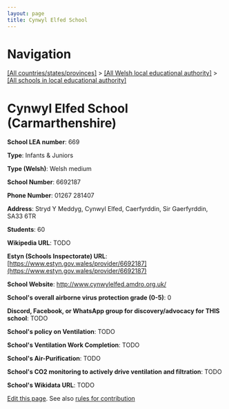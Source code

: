```yaml
---
layout: page
title: Cynwyl Elfed School
---
```

# Navigation

[[All countries/states/provinces]](../../..) > [[All Welsh local educational authority]](../..) > [[All schools in local educational authority]](..)

# Cynwyl Elfed School (Carmarthenshire)

**School LEA number**: 669

**Type**: Infants & Juniors

**Type (Welsh)**: Welsh medium

**School Number**: 6692187

**Phone Number**: 01267 281407

**Address**: Stryd Y Meddyg, Cynwyl Elfed, Caerfyrddin, Sir Gaerfyrddin, SA33 6TR

**Students**: 60

**Wikipedia URL**: TODO

**Estyn (Schools Inspectorate) URL**: [https://www.estyn.gov.wales/provider/6692187](https://www.estyn.gov.wales/provider/6692187)

**School Website**: http://www.cynwylelfed.amdro.org.uk/

**School's overall airborne virus protection grade (0-5)**: 0

**Discord, Facebook, or WhatsApp group for discovery/advocacy for THIS school**: TODO

**School's policy on Ventilation**: TODO

**School's Ventilation Work Completion**: TODO

**School's Air-Purification**: TODO

**School's CO2 monitoring to actively drive ventilation and filtration**: TODO

**School's Wikidata URL**: TODO




[Edit this page](https://github.com/ventilate-schools/Wales/edit/prif/./Carmarthenshire/Cynwyl_Elfed_School.md). See also [rules for contribution](../../../contribution-rules/)